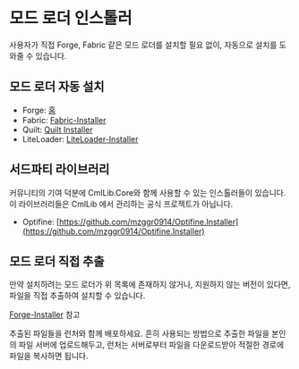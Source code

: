# 모드 로더 인스톨러

사용자가 직접 Forge, Fabric 같은 모드 로더를 설치할 필요 없이, 자동으로 설치를 도와줄 수 있습니다.

## 모드 로더 자동 설치

* Forge: [홈](../../installer.forge/home.md)
* Fabric: [Fabric-Installer](Fabric-Installer.md)
* Quilt: [Quilt Installer](../installer/quilt-installer.md)
* LiteLoader: [LiteLoader-Installer](LiteLoader-Installer.md)

## 서드파티 라이브러리

커뮤니티의 기여 덕분에 CmlLib.Core와 함께 사용할 수 있는 인스톨러들이 있습니다. 이 라이브러리들은 CmlLib 에서 관리하는 공식 프로젝트가 아닙니다.

* Optifine: [https://github.com/mzggr0914/Optifine.Installer](https://github.com/mzggr0914/Optifine.Installer)

## 모드 로더 직접 추출

만약 설치하려는 모드 로더가 위 목록에 존재하지 않거나, 지원하지 않는 버전이 있다면, 파일을 직접 추출하여 설치할 수 있습니다.

[Forge-Installer](Forge-Installer.md) 참고

추출된 파일들을 런처와 함께 배포하세요. 흔히 사용되는 방법으로 추출한 파일을 본인의 파일 서버에 업로드해두고, 런처는 서버로부터 파일을 다운로드받아 적절한 경로에 파일을 복사하면 됩니다.
